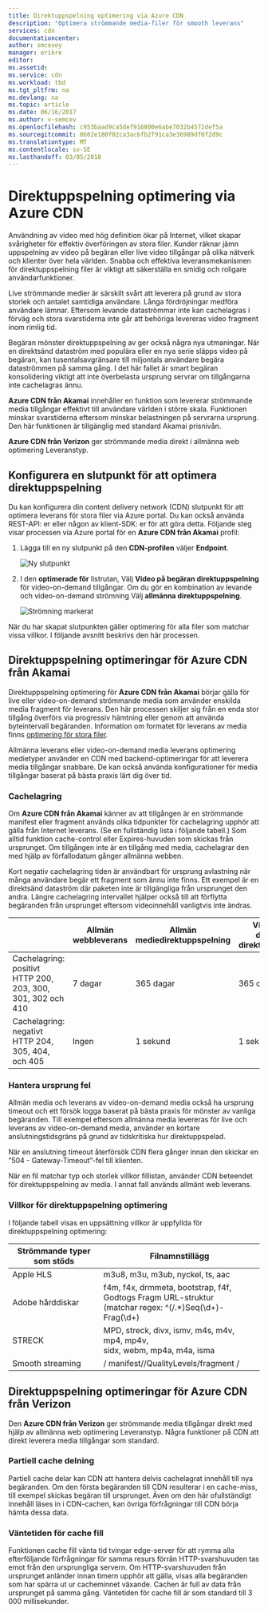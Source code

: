 ```yaml
---
title: Direktuppspelning optimering via Azure CDN
description: "Optimera strömmande media-filer för smooth leverans"
services: cdn
documentationcenter: 
author: smcevoy
manager: erikre
editor: 
ms.assetid: 
ms.service: cdn
ms.workload: tbd
ms.tgt_pltfrm: na
ms.devlang: na
ms.topic: article
ms.date: 06/16/2017
ms.author: v-semcev
ms.openlocfilehash: c953baad9ca5def916800e6abe7032b4572def5a
ms.sourcegitcommit: 0b02e180f02ca3acbfb2f91ca3e36989df0f2d9c
ms.translationtype: MT
ms.contentlocale: sv-SE
ms.lasthandoff: 03/05/2018
---
```

# <a name="media-streaming-optimization-via-azure-cdn"></a>Direktuppspelning optimering via Azure CDN 
 
Användning av video med hög definition ökar på Internet, vilket skapar svårigheter för effektiv överföringen av stora filer. Kunder räknar jämn uppspelning av video på begäran eller live video tillgångar på olika nätverk och klienter över hela världen. Snabba och effektiva leveransmekanismen för direktuppspelning filer är viktigt att säkerställa en smidig och roligare användarfunktioner.  

Live strömmande medier är särskilt svårt att leverera på grund av stora storlek och antalet samtidiga användare. Långa fördröjningar medföra användare lämnar. Eftersom levande dataströmmar inte kan cachelagras i förväg och stora svarstiderna inte går att behöriga levereras video fragment inom rimlig tid. 

Begäran mönster direktuppspelning av ger också några nya utmaningar. När en direktsänd dataström med populära eller en nya serie släpps video på begäran, kan tusentalsavgränsare till miljontals användare begära dataströmmen på samma gång. I det här fallet är smart begäran konsolidering viktigt att inte överbelasta ursprung servrar om tillgångarna inte cachelagras ännu.
 
**Azure CDN från Akamai** innehåller en funktion som levererar strömmande media tillgångar effektivt till användare världen i större skala. Funktionen minskar svarstiderna eftersom minskar belastningen på servrarna ursprung. Den här funktionen är tillgänglig med standard Akamai prisnivån. 

**Azure CDN från Verizon** ger strömmande media direkt i allmänna web optimering Leveranstyp.
 
## <a name="configure-an-endpoint-to-optimize-media-streaming"></a>Konfigurera en slutpunkt för att optimera direktuppspelning
 
Du kan konfigurera din content delivery network (CDN) slutpunkt för att optimera leverans för stora filer via Azure portal. Du kan också använda REST-API: er eller någon av klient-SDK: er för att göra detta. Följande steg visar processen via Azure portal för en **Azure CDN från Akamai** profil:

1. Lägga till en ny slutpunkt på den **CDN-profilen** väljer **Endpoint**.
  
    ![Ny slutpunkt](./media/cdn-media-streaming-optimization/01_Adding.png)

2. I den **optimerade för** listrutan, Välj **Video på begäran direktuppspelning** för video-on-demand tillgångar. Om du gör en kombination av levande och video-on-demand strömning Välj **allmänna direktuppspelning**.

    ![Strömning markerat](./media/cdn-media-streaming-optimization/02_Creating.png) 
 
När du har skapat slutpunkten gäller optimering för alla filer som matchar vissa villkor. I följande avsnitt beskrivs den här processen. 
 
## <a name="media-streaming-optimizations-for-azure-cdn-from-akamai"></a>Direktuppspelning optimeringar för Azure CDN från Akamai
 
Direktuppspelning optimering för **Azure CDN från Akamai** börjar gälla för live eller video-on-demand strömmande media som använder enskilda media fragment för leverans. Den här processen skiljer sig från en enda stor tillgång överförs via progressiv hämtning eller genom att använda byteintervall begäranden. Information om formatet för leverans av media finns [optimering för stora filer](cdn-large-file-optimization.md).

Allmänna leverans eller video-on-demand media leverans optimering medietyper använder en CDN med backend-optimeringar för att leverera media tillgångar snabbare. De kan också använda konfigurationer för media tillgångar baserat på bästa praxis lärt dig över tid.

### <a name="caching"></a>Cachelagring

Om **Azure CDN från Akamai** känner av att tillgången är en strömmande manifest eller fragment används olika tidpunkter för cachelagring upphör att gälla från Internet leverans. (Se en fullständig lista i följande tabell.) Som alltid funktion cache-control eller Expires-huvuden som skickas från ursprunget. Om tillgången inte är en tillgång med media, cachelagrar den med hjälp av förfallodatum gånger allmänna webben.

Kort negativ cachelagring tiden är användbart för ursprung avlastning när många användare begär ett fragment som ännu inte finns. Ett exempel är en direktsänd dataström där paketen inte är tillgängliga från ursprunget den andra. Längre cachelagring intervallet hjälper också till att förflytta begäranden från ursprunget eftersom videoinnehåll vanligtvis inte ändras.
 

|   | Allmän webbleverans | Allmän mediedirektuppspelning | Video-on-demand-direktuppspelning  
--- | --- | --- | ---
Cachelagring: positivt <br> HTTP 200, 203, 300, <br> 301, 302 och 410 | 7 dagar |365 dagar | 365 dagar   
Cachelagring: negativt <br> HTTP 204, 305, 404, <br> och 405 | Ingen | 1 sekund | 1 sekund
 
### <a name="deal-with-origin-failure"></a>Hantera ursprung fel  

Allmän media och leverans av video-on-demand media också ha ursprung timeout och ett försök logga baserat på bästa praxis för mönster av vanliga begäranden. Till exempel eftersom allmänna media levereras för live och leverans av video-on-demand media, använder en kortare anslutningstidsgräns på grund av tidskritiska hur direktuppspelad.

När en anslutning timeout återförsök CDN flera gånger innan den skickar en ”504 - Gateway-Timeout”-fel till klienten. 

När en fil matchar typ och storlek villkor fillistan, använder CDN beteendet för direktuppspelning av media. I annat fall används allmänt web leverans.
   
### <a name="conditions-for-media-streaming-optimization"></a>Villkor för direktuppspelning optimering 

I följande tabell visas en uppsättning villkor är uppfyllda för direktuppspelning optimering: 
 
Strömmande typer som stöds | Filnamnstillägg  
--- | ---  
Apple HLS | m3u8, m3u, m3ub, nyckel, ts, aac
Adobe hårddiskar | f4m, f4x, drmmeta, bootstrap, f4f,<br>Godtogs Fragm URL-struktur <br> (matchar regex: ^(/.*)Seq(\d+)-Frag(\d+)
STRECK | MPD, streck, divx, ismv, m4s, m4v, mp4, mp4v, <br> sidx, webm, mp4a, m4a, isma
Smooth streaming | / manifest//QualityLevels/fragment /
  

 
## <a name="media-streaming-optimizations-for-azure-cdn-from-verizon"></a>Direktuppspelning optimeringar för Azure CDN från Verizon

Den **Azure CDN från Verizon** ger strömmande media tillgångar direkt med hjälp av allmänna web optimering Leveranstyp. Några funktioner på CDN att direkt leverera media tillgångar som standard.

### <a name="partial-cache-sharing"></a>Partiell cache delning

Partiell cache delar kan CDN att hantera delvis cachelagrat innehåll till nya begäranden. Om den första begäranden till CDN resulterar i en cache-miss, till exempel skickas begäran till ursprunget. Även om den här ofullständigt innehåll läses in i CDN-cachen, kan övriga förfrågningar till CDN börja hämta dessa data. 

### <a name="cache-fill-wait-time"></a>Väntetiden för cache fill

 Funktionen cache fill vänta tid tvingar edge-server för att rymma alla efterföljande förfrågningar för samma resurs förrän HTTP-svarshuvuden tas emot från den ursprungliga servern. Om HTTP-svarshuvuden från ursprunget anländer innan timern upphör att gälla, visas alla begäranden som har spärra ut ur cacheminnet växande. Cachen är full av data från ursprunget på samma gång. Väntetiden för cache fill är som standard till 3 000 millisekunder. 

